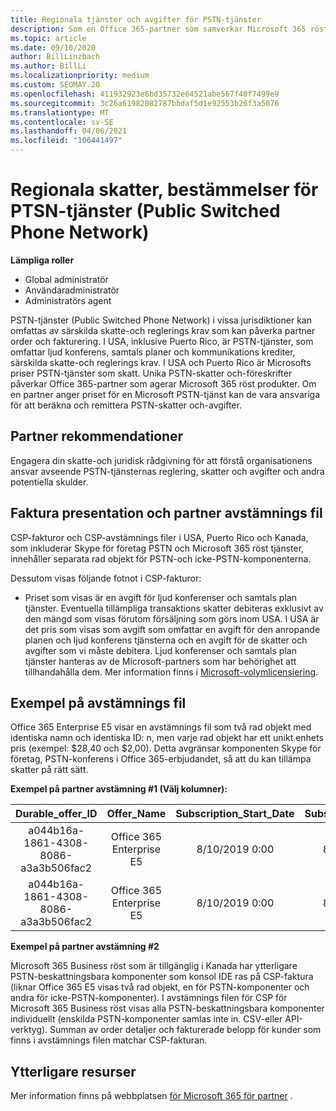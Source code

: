 ```yaml
---
title: Regionala tjänster och avgifter för PSTN-tjänster
description: Som en Office 365-partner som samverkar Microsoft 365 röst produkter kan du vara underkastad regionala skatter, avgifter eller myndighets krav för PSTN-tjänster.
ms.topic: article
ms.date: 09/10/2020
author: BillLinzbach
ms.author: BillLi
ms.localizationpriority: medium
ms.custom: SEOMAY.20
ms.openlocfilehash: 411932923e6bd35732e64521abe567f40f7499e9
ms.sourcegitcommit: 3c26a61982082787bbdaf5d1e92553b26f3a5076
ms.translationtype: MT
ms.contentlocale: sv-SE
ms.lasthandoff: 04/06/2021
ms.locfileid: "106441497"
---
```

# <a name="regional-taxes-regulations-for-public-switched-telephone-network-ptsn-services"></a>Regionala skatter, bestämmelser för PTSN-tjänster (Public Switched Phone Network)

**Lämpliga roller**

- Global administratör
- Användaradministratör
- Administratörs agent

PSTN-tjänster (Public Switched Phone Network) i vissa jurisdiktioner kan omfattas av särskilda skatte-och reglerings krav som kan påverka partner order och fakturering. I USA, inklusive Puerto Rico, är PSTN-tjänster, som omfattar ljud konferens, samtals planer och kommunikations krediter, särskilda skatte-och reglerings krav. I USA och Puerto Rico är Microsofts priser PSTN-tjänster som skatt.  Unika PSTN-skatter och-föreskrifter påverkar Office 365-partner som agerar Microsoft 365 röst produkter.  Om en partner anger priset för en Microsoft PSTN-tjänst kan de vara ansvariga för att beräkna och remittera PSTN-skatter och-avgifter.

## <a name="partner-recommendations"></a>Partner rekommendationer

Engagera din skatte-och juridisk rådgivning för att förstå organisationens ansvar avseende PSTN-tjänsternas reglering, skatter och avgifter och andra potentiella skulder.

## <a name="invoice-presentation-and-partner-reconciliation-file"></a>Faktura presentation och partner avstämnings fil

CSP-fakturor och CSP-avstämnings filer i USA, Puerto Rico och Kanada, som inkluderar Skype för företag PSTN och Microsoft 365 röst tjänster, innehåller separata rad objekt för PSTN-och icke-PSTN-komponenterna.

Dessutom visas följande fotnot i CSP-fakturor:

* Priset som visas är en avgift för ljud konferenser och samtals plan tjänster.  Eventuella tillämpliga transaktions skatter debiteras exklusivt av den mängd som visas förutom försäljning som görs inom USA.  I USA är det pris som visas som avgift som omfattar en avgift för den anropande planen och ljud konferens tjänsterna och en avgift för de skatter och avgifter som vi måste debitera.  Ljud konferenser och samtals plan tjänster hanteras av de Microsoft-partners som har behörighet att tillhandahålla dem.  Mer information finns i [Microsoft-volymlicensiering](https://go.microsoft.com/fwlink/?LinkId=690247).

## <a name="reconciliation-file-example"></a>Exempel på avstämnings fil

Office 365 Enterprise E5 visar en avstämnings fil som två rad objekt med identiska namn och identiska ID: n, men varje rad objekt har ett unikt enhets pris (exempel: $28,40 och $2,00). Detta avgränsar komponenten Skype för företag, PSTN-konferens i Office 365-erbjudandet, så att du kan tillämpa skatter på rätt sätt.

**Exempel på partner avstämning #1 (Välj kolumner):**

|**Durable_offer_ID**|**Offer_Name**|**Subscription_Start_Date**|**Subscription_End_Date**|**Charge_Start_Date**|**Charge_End_Date**|**Charge_Type**|**Unit_Price**|
|:----:|:----:|:----:|:----:|:----:|:----:|:----:|:----:|
|a044b16a-1861-4308-8086-a3a3b506fac2   |Office 365 Enterprise E5   |8/10/2019 0:00   |8/11/2019 0:00   |8/11/2019 0:00|9/10/2019 0:00   |Cykel avgift   |28,40   |
|a044b16a-1861-4308-8086-a3a3b506fac2   |Office 365 Enterprise E5   |8/10/2019 0:00   |8/11/2019 0:00   |8/11/2019 0:00   |9/10/2019 0:00   |Cykel avgift   |2,00   |

**Exempel på partner avstämning #2**

Microsoft 365 Business röst som är tillgänglig i Kanada har ytterligare PSTN-beskattningsbara komponenter som konsol IDE ras på CSP-faktura (liknar Office 365 E5 visas två rad objekt, en för PSTN-komponenter och andra för icke-PSTN-komponenter).  I avstämnings filen för CSP för Microsoft 365 Business röst visas alla PSTN-beskattningsbara komponenter individuellt (enskilda PSTN-komponenter samlas inte in. CSV-eller API-verktyg).  Summan av order detaljer och fakturerade belopp för kunder som finns i avstämnings filen matchar CSP-fakturan.

## <a name="additional-resources"></a>Ytterligare resurser
Mer information finns på webbplatsen [för Microsoft 365 för partner](https://www.microsoft.com/microsoft-365/partners/) .

